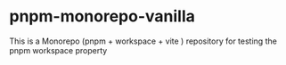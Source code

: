 # pnpm-monorepo-vanilla
This is a Monorepo  (pnpm + workspace + vite ) repository for testing the pnpm workspace property
